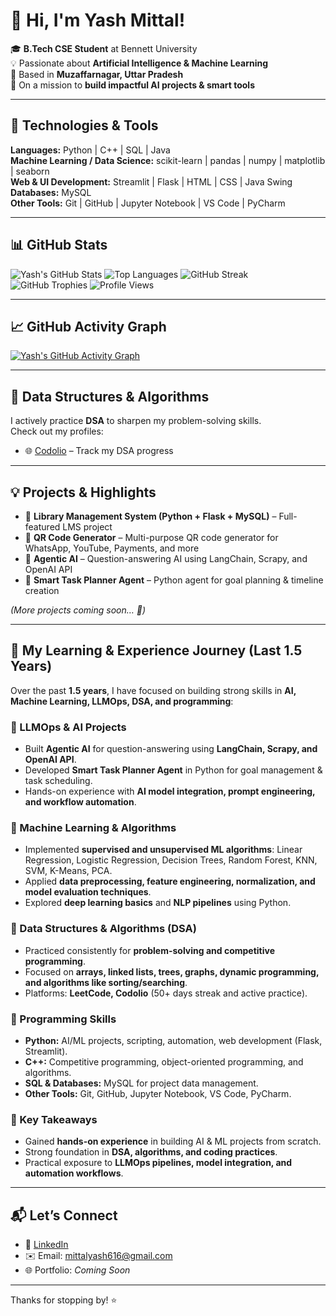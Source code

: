 # 👋 Hi, I'm Yash Mittal!

🎓 **B.Tech CSE Student** at Bennett University  
💡 Passionate about **Artificial Intelligence & Machine Learning**  
📍 Based in **Muzaffarnagar, Uttar Pradesh**  
🚀 On a mission to **build impactful AI projects & smart tools**

---

## 🔧 Technologies & Tools

**Languages:** Python | C++ | SQL | Java  
**Machine Learning / Data Science:** scikit-learn | pandas | numpy | matplotlib | seaborn  
**Web & UI Development:** Streamlit | Flask | HTML | CSS | Java Swing  
**Databases:** MySQL  
**Other Tools:** Git | GitHub | Jupyter Notebook | VS Code | PyCharm

---

## 📊 GitHub Stats

![Yash's GitHub Stats](https://github-readme-stats.vercel.app/api?username=mittalyash616&show_icons=true&theme=radical)
![Top Languages](https://github-readme-stats.vercel.app/api/top-langs/?username=mittalyash616&layout=donut&theme=radical)
![GitHub Streak](https://streak-stats.vercel.app/api?user=mittalyash616&theme=radical&hide_border=true)
![GitHub Trophies](https://github-profile-trophy.vercel.app/?username=mittalyash616&theme=radical&no-frame=true&no-bg=true&margin-w=4)
![Profile Views](https://komarev.com/ghpvc/?username=mittalyash616&label=Profile%20views&color=ff69b4&style=flat)

---

## 📈 GitHub Activity Graph

[![Yash's GitHub Activity Graph](https://github-readme-activity-graph.vercel.app/graph?username=mittalyash616&theme=react-dark&v=2)](https://github.com/ashutosh00710/github-readme-activity-graph)


---

## 🧠 Data Structures & Algorithms

I actively practice **DSA** to sharpen my problem-solving skills.  
Check out my profiles:  

- 🌐 [Codolio](https://codolio.com/profile/yash_mittal) – Track my DSA progress

---

## 💡 Projects & Highlights

- 🔹 **Library Management System (Python + Flask + MySQL)** – Full-featured LMS project  
- 🔹 **QR Code Generator** – Multi-purpose QR code generator for WhatsApp, YouTube, Payments, and more  
- 🔹 **Agentic AI** – Question-answering AI using LangChain, Scrapy, and OpenAI API  
- 🔹 **Smart Task Planner Agent** – Python agent for goal planning & timeline creation  

*(More projects coming soon… 🚀)*

---

## 🧠 My Learning & Experience Journey (Last 1.5 Years)

Over the past **1.5 years**, I have focused on building strong skills in **AI, Machine Learning, LLMOps, DSA, and programming**:

### 🔹 LLMOps & AI Projects
- Built **Agentic AI** for question-answering using **LangChain, Scrapy, and OpenAI API**.  
- Developed **Smart Task Planner Agent** in Python for goal management & task scheduling.  
- Hands-on experience with **AI model integration, prompt engineering, and workflow automation**.

### 🔹 Machine Learning & Algorithms
- Implemented **supervised and unsupervised ML algorithms**: Linear Regression, Logistic Regression, Decision Trees, Random Forest, KNN, SVM, K-Means, PCA.  
- Applied **data preprocessing, feature engineering, normalization, and model evaluation techniques**.  
- Explored **deep learning basics** and **NLP pipelines** using Python.

### 🔹 Data Structures & Algorithms (DSA)
- Practiced consistently for **problem-solving and competitive programming**.  
- Focused on **arrays, linked lists, trees, graphs, dynamic programming, and algorithms like sorting/searching**.  
- Platforms: **LeetCode, Codolio** (50+ days streak and active practice).

### 🔹 Programming Skills
- **Python:** AI/ML projects, scripting, automation, web development (Flask, Streamlit).  
- **C++:** Competitive programming, object-oriented programming, and algorithms.  
- **SQL & Databases:** MySQL for project data management.  
- **Other Tools:** Git, GitHub, Jupyter Notebook, VS Code, PyCharm.

### 🚀 Key Takeaways
- Gained **hands-on experience** in building AI & ML projects from scratch.  
- Strong foundation in **DSA, algorithms, and coding practices**.  
- Practical exposure to **LLMOps pipelines, model integration, and automation workflows**.

---

## 📬 Let’s Connect

- 💼 [LinkedIn](https://www.linkedin.com/in/yash-mittal-a42645319)  
- ✉️ Email: mittalyash616@gmail.com  
- 🌐 Portfolio: *Coming Soon*

---

Thanks for stopping by! ⭐
